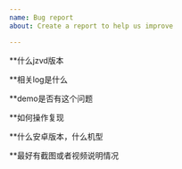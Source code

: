 ```yaml
---
name: Bug report
about: Create a report to help us improve

---
```


**什么jzvd版本

**相关log是什么

**demo是否有这个问题

**如何操作复现

**什么安卓版本，什么机型

**最好有截图或者视频说明情况
